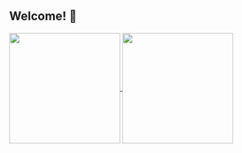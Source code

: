 ## Welcome! 👋
 <div>
  <a href="https://github.com/joaosantoz">
    <img height="200" align="center" 
     src="https://github-readme-stats-five-jade-12.vercel.app/api?username=joaosantoz&show_icons=true&theme=codeSTACKr&hide=issues,contribs&include_all_commits=true&count_private=true&hide_rank=true">
  </a>
  <a href="https://github.com/joaosantoz">
    <img height="200" align="center" 
     src="https://github-readme-stats-five-jade-12.vercel.app/api/top-langs/?username=joaosantoz&layout=donut&langs_count=5&theme=codeSTACKr&include_all_commits=true&count_private=true">
  </a>
  </div>
